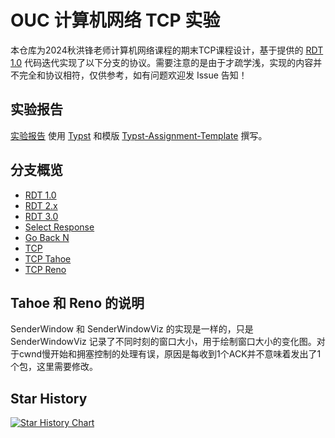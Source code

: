 # OUC 计算机网络 TCP 实验

本仓库为2024秋洪锋老师计算机网络课程的期末TCP课程设计，基于提供的 [RDT 1.0](https://github.com/hongjr03/OUC-TCP-Lab/tree/RDT1.0-initial)
代码迭代实现了以下分支的协议。需要注意的是由于才疏学浅，实现的内容并不完全和协议相符，仅供参考，如有问题欢迎发 Issue 告知！

## 实验报告

[实验报告](实验报告.pdf) 使用 [Typst](https://github.com/typst/typst)
和模版 [Typst-Assignment-Template](https://github.com/hongjr03/Typst-Assignment-Template) 撰写。

## 分支概览

- [RDT 1.0](https://github.com/hongjr03/OUC-TCP-Lab/tree/RDT1.0-initial)
- [RDT 2.x](https://github.com/hongjr03/OUC-TCP-Lab/tree/RDT2.x)
- [RDT 3.0](https://github.com/hongjr03/OUC-TCP-Lab/tree/RDT3.0)
- [Select Response](https://github.com/hongjr03/OUC-TCP-Lab/tree/Select-Response)
- [Go Back N](https://github.com/hongjr03/OUC-TCP-Lab/tree/Go-Back-N)
- [TCP](https://github.com/hongjr03/OUC-TCP-Lab/tree/TCP)
- [TCP Tahoe](https://github.com/hongjr03/OUC-TCP-Lab/tree/TCP-Tahoe)
- [TCP Reno](https://github.com/hongjr03/OUC-TCP-Lab/tree/TCP-Reno)

## Tahoe 和 Reno 的说明

SenderWindow 和 SenderWindowViz 的实现是一样的，只是 SenderWindowViz 记录了不同时刻的窗口大小，用于绘制窗口大小的变化图。对于cwnd慢开始和拥塞控制的处理有误，原因是每收到1个ACK并不意味着发出了1个包，这里需要修改。

## Star History

<a href="https://star-history.com/#hongjr03/OUC-TCP-Lab&Date">
 <picture>
   <source media="(prefers-color-scheme: dark)" srcset="https://api.star-history.com/svg?repos=hongjr03/OUC-TCP-Lab&type=Date&theme=dark" />
   <source media="(prefers-color-scheme: light)" srcset="https://api.star-history.com/svg?repos=hongjr03/OUC-TCP-Lab&type=Date" />
   <img alt="Star History Chart" src="https://api.star-history.com/svg?repos=hongjr03/OUC-TCP-Lab&type=Date" />
 </picture>
</a>
